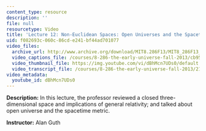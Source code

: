 ```yaml
---
content_type: resource
description: ''
file: null
resourcetype: Video
title: 'Lecture 12: Non-Euclidean Spaces: Open Universes and the Spacetime Metric'
uid: f082693c-060c-86cd-e241-bf44ad701077
video_files:
  archive_url: http://www.archive.org/download/MIT8.286F13/MIT8_286F13_lec12_300k.mp4
  video_captions_file: /courses/8-286-the-early-universe-fall-2013/cb95cdf1c6785e7998ae16d293188f9f_dBhMcn7UDs0.vtt
  video_thumbnail_file: https://img.youtube.com/vi/dBhMcn7UDs0/default.jpg
  video_transcript_file: /courses/8-286-the-early-universe-fall-2013/21d454d325f85ab73f2e29dc992e0de0_dBhMcn7UDs0.pdf
video_metadata:
  youtube_id: dBhMcn7UDs0
---
```


**Description:** In this lecture, the professor reviewed a closed three-dimensional space and implications of general relativity; and talked about open universe and the spacetime metric.

**Instructor:** Alan Guth